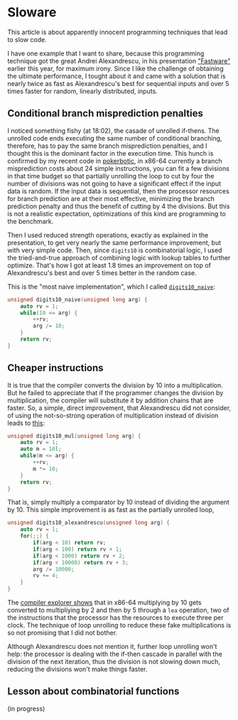 # Sloware

This article is about apparently innocent programming techniques that lead to slow code.

I have one example that I want to share, because this programming technique got the great Andrei Alexandrescu, in his presentation ["Fastware"](https://youtu.be/o4-CwDo2zpg?t=18m2s) earlier this year, for maximum irony.  Since I like the challenge of obtaining the ultimate performance, I tought about it and came with a solution that is nearly twice as fast as Alexandrescu's best for sequential inputs and over 5 times faster for random, linearly distributed, inputs.

## Conditional branch misprediction penalties

I noticed something fishy (at 18:02), the casade of unrolled if-thens.  The unrolled code ends executing the same number of conditional branching, therefore, has to pay the same branch misprediction penalties, and I thought this is the dominant factor in the execution time.  This hunch is confirmed by my recent code in [pokerbotic](https://github.com/thecppzoo/pokerbotic), in x86-64 currently a branch misprediction costs about 24 simple instructions, you can fit a few divisions in that time budget so that partially unrolling the loop to cut by four the number of divisions was not going to have a significant effect if the input data is random.  If the input data is sequential, then the processor resources for branch prediction are at their most effective, minimizing the branch prediction penalty and thus the benefit of cutting by 4 the divisions.  But this is not a realistic expectation, optimizations of this kind are programming to the benchmark.

Then I used reduced strength operations, exactly as explained in the presentation, to get very nearly the same performance improvement, but with very simple code.  Then, since `digits10` is combinatorial logic, I used the tried-and-true approach of combining logic with lookup tables to further optimize.  That's how I got at least 1.8 times an improvement on top of Alexandrescu's best and over 5 times better in the random case.

This is the "most naive implementation", which I called [`digits10_naive`](https://github.com/thecppzoo/inprogress/blob/master/src/main.cpp#L7):

```c++
unsigned digits10_naive(unsigned long arg) {
    auto rv = 1;
    while(10 <= arg) {
        ++rv;
        arg /= 10;
    }
    return rv;
}
```

## Cheaper instructions

It is true that the compiler converts the division by 10 into a multiplication.  But he failed to appreciate that if the programmer changes the division by multiplication, the compiler will substitute it by addition chains that are faster.  So, a simple, direct improvement, that Alexandrescu did not consider, of using the not-so-strong operation of multiplication instead of division leads to [this](https://github.com/thecppzoo/inprogress/blob/master/src/main.cpp#L28):

```c++
unsigned digits10_mul(unsigned long arg) {
    auto rv = 1;
    auto m = 10l;
    while(m <= arg) {
        ++rv;
        m *= 10;
    }
    return rv;
}
```

That is, simply multiply a comparator by 10 instead of dividing the argument by 10.  This simple improvement is as fast as the partially unrolled loop,

```c++
unsigned digits10_alexandrescu(unsigned long arg) {
    auto rv = 1;
    for(;;) {
        if(arg < 10) return rv;
        if(arg < 100) return rv + 1;
        if(arg < 1000) return rv + 2;
        if(arg < 10000) return rv + 3;
        arg /= 10000;
        rv += 4;
    }
}
```

The [compiler explorer shows](https://godbolt.org/g/Yj9Un3) that in x86-64 multiplying by 10 gets converted to multipliying by 2 and then by 5 through a `lea` operation, two of the instructions that the processor has the resources to execute three per clock.  The technique of loop unrolling to reduce these fake multiplications is so not promising that I did not bother.

Although Alexandrescu does not mention it, further loop unrolling won't help: the processor is dealing with the if-then cascade in parallel with the division of the next iteration, thus the division is not slowing down much, reducing the divisions won't make things faster.

## Lesson about combinatorial functions

(in progress)
